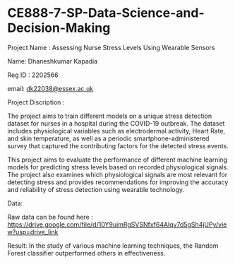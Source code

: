 # CE888-7-SP-Data-Science-and-Decision-Making

Project Name : Assessing Nurse Stress Levels Using Wearable Sensors  

Name: Dhaneshkumar Kapadia

Reg ID : 2202566

email: dk22038@essex.ac.uk

Project Discription : 

  The project aims to train different models on a unique stress detection dataset for nurses in a hospital during the COVID-19 outbreak. The dataset includes physiological variables such as electrodermal activity, Heart Rate, and skin temperature, as well as a periodic smartphone-administered survey that captured the contributing factors for the detected stress events.
 
  This project aims to evaluate the performance of different machine learning models for predicting stress levels based on recorded physiological signals. The project also examines which physiological signals are most relevant for detecting stress and provides recommendations for improving the accuracy and reliability of stress detection using wearable technology.

Data: 

  Raw data can be found here : https://drive.google.com/file/d/10Y9uimRgSVSNfxf64Alqv7d5gSh4jUPy/view?usp=drive_link

Result:
  In the study of various machine learning techniques, the Random Forest classifier outperformed others in effectiveness.
